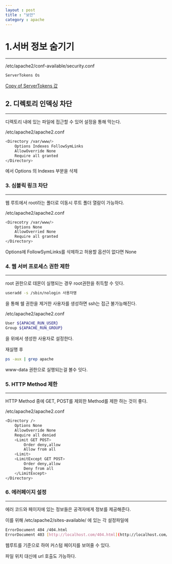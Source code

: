 ```yaml
---
layout : post
title : "보안"
category : apache
---
```


# 1.서버 정보 숨기기

---

/etc/apache2/conf-available/security.conf 

```bash
ServerTokens Os
```

[Copy of ServerTokens 값](https://www.notion.so/f94a9ee673a74b1e88d5477a0c5bef5b)

## 2. 디렉토리 인덱싱 차단

---

디렉토리 내에 있는 파일에 접근할 수 있어 설정을 통해 막는다.

/etc/apache2/apache2.conf

```bash
<Directory /var/www/>
	Options Indexes FollowSymLinks
	AllowOverride None
	Require all granted
</Directory>
```

에서 Options 의 Indexes 부분을 삭제

### 3. 심볼릭 링크 차단

---

웹 루트에서 root라는 폴더로 이동시 루트 폴더 열람이 가능하다.

/etc/apache2/apache2.conf

```bash
<Direcotry /var/www/>
	Options None
	AllowOverried None
	Require all granted
</Directory>
```

Options에 FollowSymLinks를 삭제하고 허용할 옵션이 없다면 None

### 4. 웹 서버 프로세스 권한 제한

---

root 권한으로 데몬이 실행되는 경우 root권한을 취득할 수 잇다.

```bash
useradd -s /sbin/nologin 사용자명
```

을 통해 쉘 권한을 제거한 사용자를 생성하면 ssh는 접근 불가능해진다.

/etc/apache2/apache2.conf

```bash
User ${APACHE_RUN_USER}
Group ${APACHE_RUN_GROUP}
```

을 위에서 생성한 사용자로 설정한다.

재실행 후

```bash
ps -aux | grep apache
```

www-data 권한으로 실행되는걸 볼수 잇다.

### 5. HTTP Method 제한

---

HTTP Method 중에 GET, POST를 제외한 Method를 제한 하는 것이 좋다.

/etc/apache2/apache2.conf

```bash
<Directory />
	Options None
	AllowOverride None
	Require all denied
	<Limit GET POST>
		Order deny,allow
		Allow from all
	<Limit>
	<LimitExcept GET POST>
		Order deny,allow
		Deny from all
	</LimitExcept>
</Directory>
```

### 6. 에러페이지 설정

---

에러 코드와 페이지에 있는 정보들은 공격자에게 정보를 제공해준다.

이를 위해 /etc/apache2/sites-available/ 에 있는 각 설정파일에

```bash
ErrorDocument 404 /404.html
ErrorDocument 403 [http://localhost.com/404.html](http://localhost.com/404.html) 
```

웹루트를 기준으로 하여 커스텀 페이지를 보여줄 수 있다.

파일 위치 대신에 url 호출도 가능하다.
